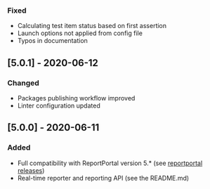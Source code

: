 ### Fixed
- Calculating test item status based on first assertion
- Launch options not applied from config file
- Typos in documentation

## [5.0.1] - 2020-06-12
### Changed
- Packages publishing workflow improved
- Linter configuration updated

## [5.0.0] - 2020-06-11
### Added
- Full compatibility with ReportPortal version 5.* (see [reportportal releases](https://github.com/reportportal/reportportal/releases))
- Real-time reporter and reporting API (see the README.md)
